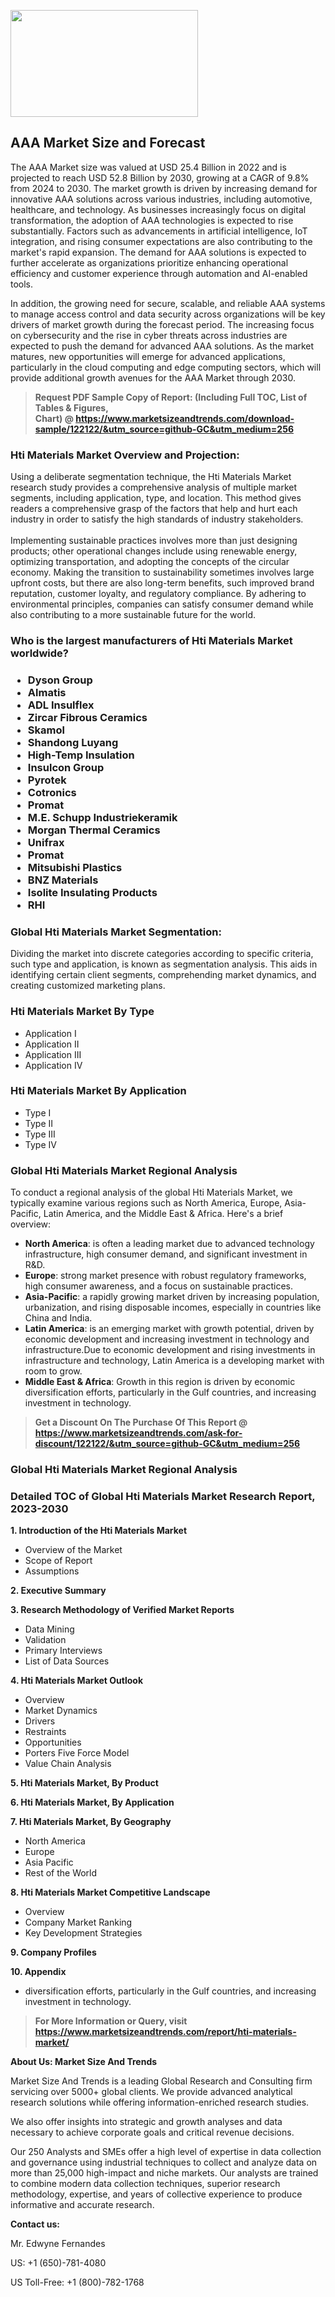 <p><img class="alignnone size-medium wp-image-20088" src="https://ffe5etoiles.com/wp-content/uploads/2024/12/MST1-300x171.png" alt="" width="300" height="171" /></p><h2>AAA Market Size and Forecast</h2><p>The AAA Market size was valued at USD 25.4 Billion in 2022 and is projected to reach USD 52.8 Billion by 2030, growing at a CAGR of 9.8% from 2024 to 2030. The market growth is driven by increasing demand for innovative AAA solutions across various industries, including automotive, healthcare, and technology. As businesses increasingly focus on digital transformation, the adoption of AAA technologies is expected to rise substantially. Factors such as advancements in artificial intelligence, IoT integration, and rising consumer expectations are also contributing to the market's rapid expansion. The demand for AAA solutions is expected to further accelerate as organizations prioritize enhancing operational efficiency and customer experience through automation and AI-enabled tools.</p><p>In addition, the growing need for secure, scalable, and reliable AAA systems to manage access control and data security across organizations will be key drivers of market growth during the forecast period. The increasing focus on cybersecurity and the rise in cyber threats across industries are expected to push the demand for advanced AAA solutions. As the market matures, new opportunities will emerge for advanced applications, particularly in the cloud computing and edge computing sectors, which will provide additional growth avenues for the AAA Market through 2030.</p></p><blockquote id="" class=""><strong>Request PDF Sample Copy of Report: (Including Full TOC, List of Tables &amp; Figures, Chart)&nbsp;@&nbsp;<strong><a href="https://www.marketsizeandtrends.com/download-sample/122122/&utm_source=github-GC&utm_medium=256" target="_blank">https://www.marketsizeandtrends.com/download-sample/122122/&utm_source=github-GC&utm_medium=256</a></strong></strong></blockquote><h3 id="" class="">Hti Materials Market&nbsp;Overview and Projection:</h3><p id="" class="">Using a deliberate segmentation technique, the Hti Materials Market research study provides a comprehensive analysis of multiple market segments, including application, type, and location. This method gives readers a comprehensive grasp of the factors that help and hurt each industry in order to satisfy the high standards of industry stakeholders. <br /> <br />Implementing sustainable practices involves more than just designing products; other operational changes include using renewable energy, optimizing transportation, and adopting the concepts of the circular economy. Making the transition to sustainability sometimes involves large upfront costs, but there are also long-term benefits, such improved brand reputation, customer loyalty, and regulatory compliance. By adhering to environmental principles, companies can satisfy consumer demand while also contributing to a more sustainable future for the world.</p><h3 id="" class="">Who is the largest manufacturers of&nbsp;Hti Materials Market worldwide?</h3><h3 class=""><p><ul><li>Dyson Group </li><li> Almatis </li><li> ADL Insulflex </li><li> Zircar Fibrous Ceramics </li><li> Skamol </li><li> Shandong Luyang </li><li> High-Temp Insulation </li><li> Insulcon Group </li><li> Pyrotek </li><li> Cotronics </li><li> Promat </li><li> M.E. Schupp Industriekeramik </li><li> Morgan Thermal Ceramics </li><li> Unifrax </li><li> Promat </li><li> Mitsubishi Plastics </li><li> BNZ Materials </li><li> Isolite Insulating Products </li><li> RHI</li></ul></p></h3><h3 id="" class="">Global&nbsp;Hti Materials Market Segmentation:</h3><p id="" class="">Dividing the market into discrete categories according to specific criteria, such type and application, is known as segmentation analysis. This aids in identifying certain client segments, comprehending market dynamics, and creating customized marketing plans.</p><h3 id="" class="">Hti Materials Market&nbsp;By Type</h3><p><p><ul><li>Application I</li><li> Application II</li><li> Application III</li><li> Application IV</p></li></ul></p></p><h3 id="" class="">Hti Materials Market&nbsp;By Application</h3><p class=""><p><ul><li>Type I</li><li> Type II</li><li> Type III</li><li> Type IV</li></ul></p></p><h3 id="" class="">Global Hti Materials Market Regional Analysis</h3><p id="" class="">To conduct a regional analysis of the global Hti Materials Market, we typically examine various regions such as North America, Europe, Asia-Pacific, Latin America, and the Middle East &amp; Africa. Here's a brief overview:</p><ul><li><strong>North America</strong>: is often a leading market due to advanced technology infrastructure, high consumer demand, and significant investment in R&amp;D.</li><li><strong>Europe</strong>: strong market presence with robust regulatory frameworks, high consumer awareness, and a focus on sustainable practices.</li><li><strong>Asia-Pacific</strong>: a rapidly growing market driven by increasing population, urbanization, and rising disposable incomes, especially in countries like China and India.</li><li><strong>Latin America</strong>: is an emerging market with growth potential, driven by economic development and increasing investment in technology and infrastructure.Due to economic development and rising investments in infrastructure and technology, Latin America is a developing market with room to grow.</li><li><strong>Middle East &amp; Africa</strong>: Growth in this region is driven by economic diversification efforts, particularly in the Gulf countries, and increasing investment in technology.</li></ul><blockquote id="" class=""><strong>Get a Discount On The Purchase Of This Report @ <strong><a href="https://www.marketsizeandtrends.com/ask-for-discount/122122/&utm_source=github-GC&utm_medium=256" target="_blank">https://www.marketsizeandtrends.com/ask-for-discount/122122/&utm_source=github-GC&utm_medium=256</a></strong></strong></blockquote><h3 id="" class="">Global Hti Materials Market Regional Analysis</h3><h3 id="" class="">Detailed TOC of Global Hti Materials Market Research Report, 2023-2030</h3><p id="" class=""><strong>1. Introduction of the Hti Materials Market</strong></p><ul><li>Overview of the Market</li><li>Scope of Report</li><li>Assumptions</li></ul><p id="" class=""><strong>2. Executive Summary</strong></p><p id="" class=""><strong>3. Research Methodology of Verified Market Reports</strong></p><ul><li>Data Mining</li><li>Validation</li><li>Primary Interviews</li><li>List of Data Sources</li></ul><p id="" class=""><strong>4. Hti Materials Market Outlook</strong></p><ul><li>Overview</li><li>Market Dynamics</li><li>Drivers</li><li>Restraints</li><li>Opportunities</li><li>Porters Five Force Model</li><li>Value Chain Analysis</li></ul><p id="" class=""><strong>5. Hti Materials Market, By Product</strong></p><p id="" class=""><strong>6. Hti Materials Market, By Application</strong></p><p id="" class=""><strong>7. Hti Materials Market, By Geography</strong></p><ul><li>North America</li><li>Europe</li><li>Asia Pacific</li><li>Rest of the World</li></ul><p id="" class=""><strong>8. Hti Materials Market Competitive Landscape</strong></p><ul><li>Overview</li><li>Company Market Ranking</li><li>Key Development Strategies</li></ul><p id="" class=""><strong>9. Company Profiles</strong></p><p id="" class=""><strong>10. Appendix</strong></p><ul><li>diversification efforts, particularly in the Gulf countries, and increasing investment in technology.</li></ul><blockquote id="" class=""><strong>For More Information or Query, visit <strong><strong><a href="https://www.marketsizeandtrends.com/report/hti-materials-market/" target="_blank">https://www.marketsizeandtrends.com/report/hti-materials-market/</a></strong></strong></strong></blockquote><p id="" class=""><strong>About Us: Market Size And Trends</strong></p><p id="" class="">Market Size And Trends is a leading Global Research and Consulting firm servicing over 5000+ global clients. We provide advanced analytical research solutions while offering information-enriched research studies.</p><p id="" class="">We also offer insights into strategic and growth analyses and data necessary to achieve corporate goals and critical revenue decisions.</p><p id="" class="">Our 250 Analysts and SMEs offer a high level of expertise in data collection and governance using industrial techniques to collect and analyze data on more than 25,000 high-impact and niche markets. Our analysts are trained to combine modern data collection techniques, superior research methodology, expertise, and years of collective experience to produce informative and accurate research.</p><p id="" class=""><strong>Contact us:</strong></p><p id="" class="">Mr. Edwyne Fernandes</p><p id="" class="">US: +1 (650)-781-4080</p><p id="" class="">US Toll-Free: +1 (800)-782-1768</p>
